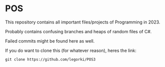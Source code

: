# POS
This repository contains all important files/projects of Programming in 2023.

Probably contains confusing branches and heaps of random files of C#. 

Failed commits might be found here as well. 

If you do want to clone this (for whatever reason), heres the link:
```
git clone https://github.com/legorki/POS3
```
